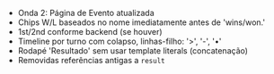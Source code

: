- Onda 2: Página de Evento atualizada
- Chips W/L baseados no nome imediatamente antes de 'wins/won.'
- 1st/2nd conforme backend (se houver)
- Timeline por turno com colapso, linhas-filho: '>', '-', '•'
- Rodapé 'Resultado' sem usar template literals (concatenação)
- Removidas referências antigas a `result`
